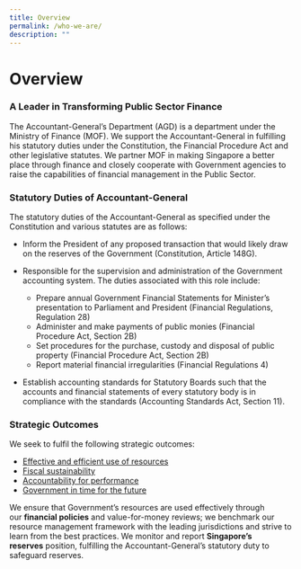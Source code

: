 ```yaml
---
title: Overview
permalink: /who-we-are/
description: ""
---
```

Overview
========

### A Leader in Transforming Public Sector Finance

The Accountant-General’s Department (AGD) is a department under the Ministry of Finance (MOF). We support the Accountant-General in fulfilling his statutory duties under the Constitution, the Financial Procedure Act and other legislative statutes. We partner MOF in making Singapore a better place through finance and closely cooperate with Government agencies to raise the capabilities of financial management in the Public Sector.

### Statutory Duties of Accountant-General

The statutory duties of the Accountant-General as specified under the Constitution and various statutes are as follows:

*   Inform the President of any proposed transaction that would likely draw on the reserves of the Government (Constitution, Article 148G).

*   Responsible for the supervision and administration of the Government accounting system. The duties associated with this role include:
    *   Prepare annual Government Financial Statements for Minister’s presentation to Parliament and President (Financial Regulations, Regulation 28)
    *   Administer and make payments of public monies (Financial Procedure Act, Section 2B)
    *   Set procedures for the purchase, custody and disposal of public property (Financial Procedure Act, Section 2B)
    *   Report material financial irregularities (Financial Regulations 4)
*   Establish accounting standards for Statutory Boards such that the accounts and financial statements of every statutory body is in compliance with the standards (Accounting Standards Act, Section 11).

### Strategic Outcomes

We seek to fulfil the following strategic outcomes:

*   [Effective and efficient use of resources](https://www.agd.gov.sg/who-we-are/overview#pane-A)
*   [Fiscal sustainability](https://www.agd.gov.sg/who-we-are/overview#pane-B)
*   [Accountability for performance](https://www.agd.gov.sg/who-we-are/overview#pane-C)
*   [Government in time for the future](https://www.agd.gov.sg/who-we-are/overview#pane-D)

We ensure that Government’s resources are used effectively through our **financial policies** and value-for-money reviews; we benchmark our resource management framework with the leading jurisdictions and strive to learn from the best practices. We monitor and report **Singapore’s reserves** position, fulfilling the Accountant-General’s statutory duty to safeguard reserves.